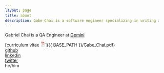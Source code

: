 ```yaml
---
layout: page
title: about
description: Gabe Chai is a software engineer specializing in writing automated tests.
---
```


Gabriel Chai is a QA Engineer at [Gemini](https://www.gemini.com)

[curriculum vitae ![CV as pdf](icons16/pdf-icon.png)]({{ BASE_PATH }}/Gabe_Chai.pdf)<br/>
[github](https://github.com/gchai)<br/>
[linkedin](https://linkedin.com/in/gchai)<br/>
[twitter](https://twitter.com/gabechai/) <br/>
he/him
